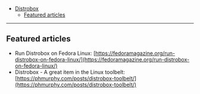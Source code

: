 - [Distrobox](README.md)
  * [Featured articles](#featured-articles)

---

## Featured articles

- Run Distrobox on Fedora Linux: [https://fedoramagazine.org/run-distrobox-on-fedora-linux/](https://fedoramagazine.org/run-distrobox-on-fedora-linux/)
- Distrobox - A great item in the Linux toolbelt: [https://phmurphy.com/posts/distrobox-toolbelt/](https://phmurphy.com/posts/distrobox-toolbelt/)
